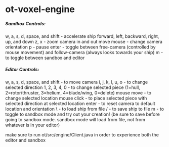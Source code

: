 # ot-voxel-engine

##### Sandbox Controls:
w, a, s, d, space, and shift - accelerate ship forward, left, backward, right, up, and down
z, x - zoom camera in and out
move mouse - change camera orientation
p - pause
enter - toggle between free-camera (controlled by mouse movement) and follow-camera (always looks towards your ship)
m - to toggle between sandbox and editor

##### Editor Controls:
w, a, s, d, space, and shift - to move camera
i, j, k, l, u, o - to change selected direction
1, 2, 3, 4, 0 - to change selected piece (1=hull, 2=rotor/thruster, 3=helium, 4=blade/wing, 0=delete)
mouse move - to change selected location
mouse click - to place selected piece with selected direction at selected location
enter - to reset camera to default location and orientation
\ - to load ship from file
/ - to save ship to file
m - to toggle to sandbox mode and try out your creation! (be sure to save before going to sandbox mode. sandbox mode will load from file, not from whatever is in your editor)

make sure to run ot/src/engine/Client.java in order to experience both the editor and sandbox
